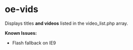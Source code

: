 # oe-vids
Displays titles **and videos** listed in the video_list.php array.

**Known Issues:**
- Flash fallback on IE9
